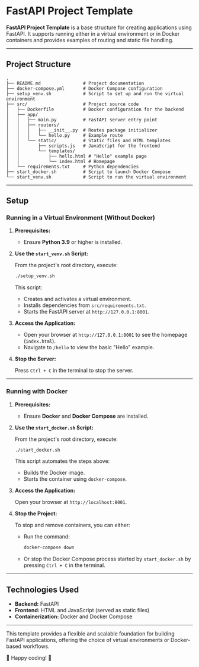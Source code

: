 # FastAPI Project Template

**FastAPI Project Template** is a base structure for creating applications using FastAPI. It supports running either in a virtual environment or in Docker containers and provides examples of routing and static file handling.

---

## Project Structure

```plaintext
.
├── README.md                # Project documentation
├── docker-compose.yml       # Docker Compose configuration
├── setup_venv.sh            # Script to set up and run the virtual environment
├── src/                     # Project source code
│   ├── Dockerfile           # Docker configuration for the backend
│   ├── app/
│   │   ├── main.py          # FastAPI server entry point
│   │   ├── routers/
│   │   │   ├── __init__.py  # Routes package initializer
│   │   │   └── hello.py     # Example route
│   │   └── static/          # Static files and HTML templates
│   │       ├── scripts.js   # JavaScript for the frontend
│   │       └── templates/
│   │           ├── hello.html # "Hello" example page
│   │           └── index.html # Homepage
│   └── requirements.txt     # Python dependencies
├── start_docker.sh          # Script to launch Docker Compose
└── start_venv.sh            # Script to run the virtual environment
```

---

## Setup

### Running in a Virtual Environment (Without Docker)

1. **Prerequisites:**
   - Ensure **Python 3.9** or higher is installed.

2. **Use the `start_venv.sh` Script:**

   From the project's root directory, execute:

   ```bash
   ./setup_venv.sh
   ```

   This script:
   - Creates and activates a virtual environment.
   - Installs dependencies from `src/requirements.txt`.
   - Starts the FastAPI server at `http://127.0.0.1:8001`.

3. **Access the Application:**

   - Open your browser at `http://127.0.0.1:8001` to see the homepage (`index.html`).
   - Navigate to `/hello` to view the basic "Hello" example.

4. **Stop the Server:**

   Press `Ctrl + C` in the terminal to stop the server.

---

### Running with Docker

1. **Prerequisites:**
   - Ensure **Docker** and **Docker Compose** are installed.

2. **Use the `start_docker.sh` Script:**

   From the project's root directory, execute:

   ```bash
   ./start_docker.sh
   ```

   This script automates the steps above:
   - Builds the Docker image.
   - Starts the container using `docker-compose`.

4. **Access the Application:**

   Open your browser at `http://localhost:8001`.

5. **Stop the Project:**

   To stop and remove containers, you can either:
   - Run the command:
     ```bash
     docker-compose down
     ```
   - Or stop the Docker Compose process started by `start_docker.sh` by pressing `Ctrl + C` in the terminal.

---

## Technologies Used

- **Backend:** FastAPI
- **Frontend:** HTML and JavaScript (served as static files)
- **Containerization:** Docker and Docker Compose

---

This template provides a flexible and scalable foundation for building FastAPI applications, offering the choice of virtual environments or Docker-based workflows.

🎉 Happy coding! 🎉

